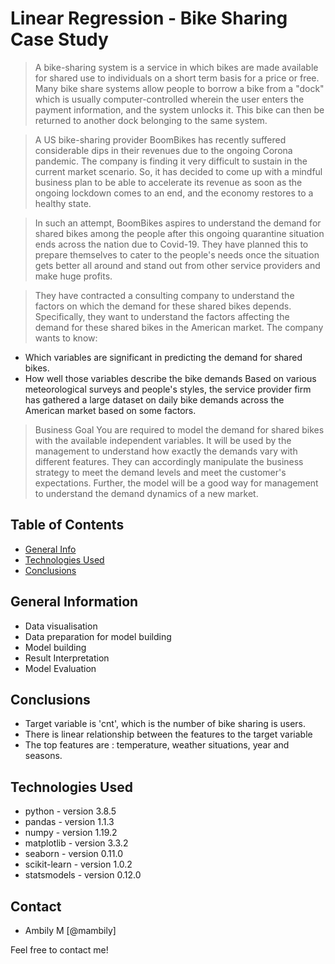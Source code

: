 # Linear Regression - Bike Sharing Case Study


> A bike-sharing system is a service in which bikes are made available for shared use to individuals on a short term basis for a price or free. Many bike share systems allow people to borrow a bike from a "dock" which is usually computer-controlled wherein the user enters the payment information, and the system unlocks it. This bike can then be returned to another dock belonging to the same system.

> A US bike-sharing provider BoomBikes has recently suffered considerable dips in their revenues due to the ongoing Corona pandemic. The company is finding it very difficult to sustain in the current market scenario. So, it has decided to come up with a mindful business plan to be able to accelerate its revenue as soon as the ongoing lockdown comes to an end, and the economy restores to a healthy state.

> In such an attempt, BoomBikes aspires to understand the demand for shared bikes among the people after this ongoing quarantine situation ends across the nation due to Covid-19. They have planned this to prepare themselves to cater to the people's needs once the situation gets better all around and stand out from other service providers and make huge profits.

> They have contracted a consulting company to understand the factors on which the demand for these shared bikes depends. Specifically, they want to understand the factors affecting the demand for these shared bikes in the American market. 
>The company wants to know:
* Which variables are significant in predicting the demand for shared bikes. 
* How well those variables describe the bike demands Based on various meteorological surveys and people's styles, the service provider firm has gathered a large dataset on daily bike demands across the American market based on some factors.

> Business Goal
You are required to model the demand for shared bikes with the available independent variables. It will be used by the management to understand how exactly the demands vary with different features. They can accordingly manipulate the business strategy to meet the demand levels and meet the customer's expectations. Further, the model will be a good way for management to understand the demand dynamics of a new market.

## Table of Contents
* [General Info](#general-information)
* [Technologies Used](#technologies-used)
* [Conclusions](#conclusions)


## General Information
- Data visualisation
- Data preparation for model building
- Model building
- Result Interpretation
- Model Evaluation 


## Conclusions
- Target variable is 'cnt', which is the number of bike sharing is users.
- There is linear relationship between the features to the target variable
- The top features are : temperature, weather situations, year and seasons.

## Technologies Used
- python - version 3.8.5
- pandas - version 1.1.3
- numpy - version 1.19.2
- matplotlib - version 3.3.2
- seaborn - version 0.11.0
- scikit-learn - version 1.0.2
- statsmodels - version 0.12.0


## Contact
* Ambily M [@mambily]

Feel free to contact me!

